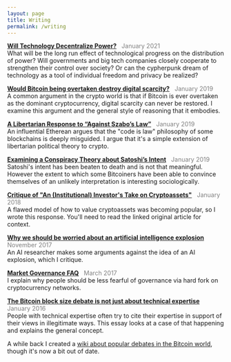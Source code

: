 ```yaml
---
layout: page
title: Writing
permalink: /writing
---
```


**[Will Technology Decentralize Power?](technologyandpower)** &nbsp; <span style="color:grey">January 2021</span>  
What will be the long run effect of technological progress on the distribution of power? Will governments and big tech companies closely cooperate to strengthen their control over society? Or can the cypherpunk dream of technology as a tool of individual freedom and privacy be realized?

**[Would Bitcoin being overtaken destroy digital scarcity?](digitalscarcity)** &nbsp; <span style="color:grey">January 2019</span>  
A common argument in the crypto world is that if Bitcoin is ever overtaken as the dominant cryptocurrency,
digital scarcity can never be restored. I examine this argument and the general style of reasoning that it embodies.

<!--
**[Some underappreciated reasons why single AI might take over the world](underappreciatedaitakeover)**, January 2019.  
A key reason why we should be worried about an AI takeover is that principle agent problems will play much less of a role in
AI systems than they have in human systems.
-->

**[A Libertarian Response to “Against Szabo’s Law”](https://medium.com/@elliotolds/a-libertarian-response-to-vlad-zamfirs-new-crypto-legal-system-f37ba8a6e76c)** &nbsp; <span style="color:grey">January 2019</span>  
An influential Etherean argues that the "code is law" philosophy of some blockchains is deeply misguided. I argue that it's a simple extension of libertarian political theory to crypto.

**[Examining a Conspiracy Theory about Satoshi’s Intent](https://medium.com/@elliotolds/examining-a-conspiracy-theory-about-satoshis-intent-ce9de66d166d)** &nbsp; <span style="color:grey">January 2019</span>  
Satoshi's intent has been beaten to death and is not that meaningful. However the extent to which some Bitcoiners have been able to convince themselves of an unlikely interpretation is interesting sociologically.

**[Critique of "An (Institutional) Investor's Take on Cryptoassets"](https://medium.com/@elliotolds/thought-provoking-paper-but-it-seems-to-be-using-the-equation-of-exchange-incorrectly-25f3148b85ea)** &nbsp; <span style="color:grey">January 2018</span>  
A flawed model of how to value cryptoassets was becoming popular, so I wrote this response. You'll need to read the linked original article for context.

**[Why we should be worried about an artificial intelligence explosion](https://medium.com/@elliotolds/why-we-should-be-worried-about-an-artificial-intelligence-explosion-b52bfdeaf7a)** &nbsp; <span style="color:grey">November 2017</span>  
An AI researcher makes some arguments against the idea of an AI explosion, which I critique.

**[Market Governance FAQ](https://bitcoindebates.miraheze.org/wiki/Market_Governance_FAQ)** &nbsp; <span style="color:grey">March 2017</span>  
I explain why people should be less fearful of governance via hard fork on cryptocurrency networks.

**[The Bitcoin block size debate is not just about technical expertise](https://medium.com/@elliotolds/the-bitcoin-block-size-debate-is-not-about-technical-expertise-d3434beb04b2)** &nbsp; <span style="color:grey">January 2016</span>  
People with technical expertise often try to cite their expertise in support of their views in illegitimate ways. 
This essay looks at a case of that happening and explains the general concept.

A while back I created a [wiki about popular debates in the Bitcoin world](https://bitcoindebates.miraheze.org), though it's now a bit out of date.


